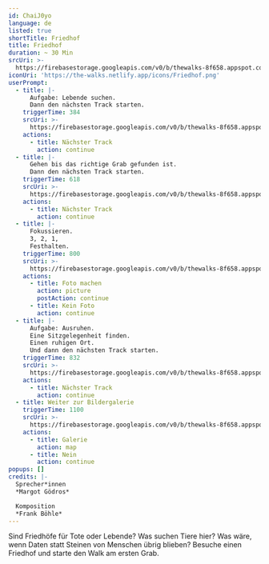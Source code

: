 ```yaml
---
id: ChaiJ0yo
language: de
listed: true
shortTitle: Friedhof
title: Friedhof
duration: ~ 30 Min
srcUri: >-
  https://firebasestorage.googleapis.com/v0/b/thewalks-8f658.appspot.com/o/mp3%2Fv0%2Fde_ChaiJ0yo%2Fde_ChaiJ0yo.mp3?alt=media&token=3c463c71-1516-435c-976a-04bcedc4b2b6
iconUri: 'https://the-walks.netlify.app/icons/Friedhof.png'
userPrompt:
  - title: |-
      Aufgabe: Lebende suchen.
      Dann den nächsten Track starten.
    triggerTime: 384
    srcUri: >-
      https://firebasestorage.googleapis.com/v0/b/thewalks-8f658.appspot.com/o/mp3%2Fv0%2Fde_ChaiJ0yo%2Fde_ChaiJ0yo_loop_1.mp3?alt=media&token=7d3b45a7-12e5-4400-8c15-33886e2204a1
    actions:
      - title: Nächster Track
        action: continue
  - title: |-
      Gehen bis das richtige Grab gefunden ist. 
      Dann den nächsten Track starten.
    triggerTime: 618
    srcUri: >-
      https://firebasestorage.googleapis.com/v0/b/thewalks-8f658.appspot.com/o/mp3%2Fv0%2Fde_ChaiJ0yo%2Fde_ChaiJ0yo_loop_2.mp3?alt=media&token=375131c9-94b6-4097-b026-003be5056fbc
    actions:
      - title: Nächster Track
        action: continue
  - title: |-
      Fokussieren.
      3, 2, 1,
      Festhalten.
    triggerTime: 800
    srcUri: >-
      https://firebasestorage.googleapis.com/v0/b/thewalks-8f658.appspot.com/o/mp3%2Fv0%2Fen_ChaiJ0yo%2Fen_ChaiJ0yo_loop_3.mp3?alt=media&token=94279463-9d0c-4ef4-96cd-e4ca88d70bc5
    actions:
      - title: Foto machen
        action: picture
        postAction: continue
      - title: Kein Foto
        action: continue
  - title: |-
      Aufgabe: Ausruhen.
      Eine Sitzgelegenheit finden.
      Einen ruhigen Ort.
      Und dann den nächsten Track starten.
    triggerTime: 832
    srcUri: >-
      https://firebasestorage.googleapis.com/v0/b/thewalks-8f658.appspot.com/o/mp3%2Fv0%2Fde_ChaiJ0yo%2Fde_ChaiJ0yo_loop_4.mp3?alt=media&token=ffd6fa93-15dd-4036-bbf7-b173a7c67e9e
    actions:
      - title: Nächster Track
        action: continue
  - title: Weiter zur Bildergalerie
    triggerTime: 1100
    srcUri: >-
      https://firebasestorage.googleapis.com/v0/b/thewalks-8f658.appspot.com/o/static%2Fmedias%2Fmulti_Zeubeel8_loop.mp3?alt=media&token=88349085-3303-48b9-bdc6-fd7b09519a26
    actions:
      - title: Galerie
        action: map
      - title: Nein
        action: continue
popups: []
credits: |-
  Sprecher*innen
  *Margot Gödros*

  Komposition
  *Frank Böhle*
---
```

Sind Friedhöfe für Tote oder Lebende? Was suchen Tiere hier? Was wäre, wenn Daten statt Steinen von Menschen übrig blieben? Besuche einen Friedhof und starte den Walk am ersten Grab.
